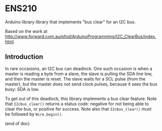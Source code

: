 # ENS210
Arduino library library that implements "bus clear" for an I2C bus.

Based on the work at http://www.forward.com.au/pfod/ArduinoProgramming/I2C_ClearBus/index.html


## Introduction
In rare occasions, an I2C bus can deadlock.
One such occasion is when a master is reading a byte from a slave, the slave is pulling the SDA line low, and then the master is reset.
The slave waits for a SCL pulse (from the master), but the master does not send clock pulses, because it sees the bus busy: SDA is low.

To get out of this deadlock, this library implements a bus clear feature.
Note that `I2cbus_clear()` returns a status code: negative for not being able to clear the bus, or positive for success.
Note also that `I2cbus_clear()` must be followed by `Wire.begin()`.

(end of doc)
